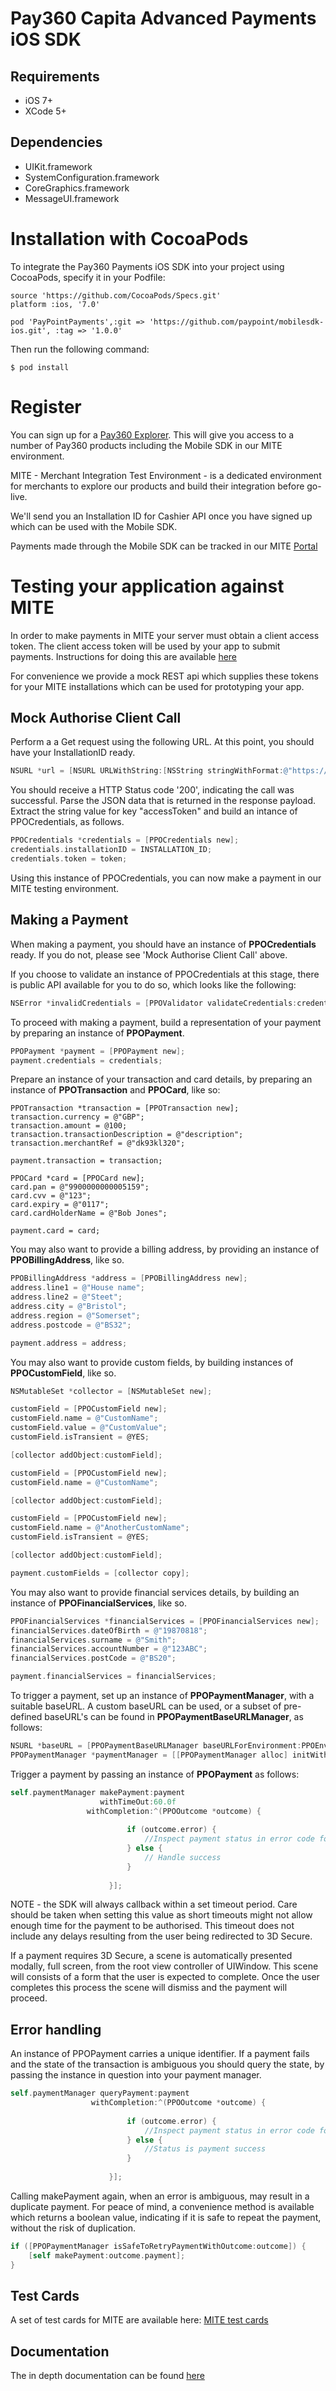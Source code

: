 # Pay360 Capita Advanced Payments iOS SDK

## Requirements

* iOS 7+  
* XCode 5+  

## Dependencies
 
* UIKit.framework  
* SystemConfiguration.framework  
* CoreGraphics.framework  
* MessageUI.framework

# Installation with CocoaPods

To integrate the Pay360 Payments iOS SDK into your project using CocoaPods, specify it in your Podfile:

    source 'https://github.com/CocoaPods/Specs.git'
    platform :ios, '7.0'
    
    pod 'PayPointPayments',:git => 'https://github.com/paypoint/mobilesdk-ios.git', :tag => '1.0.0'

Then run the following command:

    $ pod install


# Register

You can sign up for a [Pay360 Explorer](https://developer.paypoint.com/payments/explore/#/register). This will give you access to a number of Pay360 products including the Mobile SDK in our MITE environment. 

MITE - Merchant Integration Test Environment - is a dedicated environment for merchants to explore our products and build their integration before go-live.  

We'll send you an Installation ID for Cashier API once you have signed up which can be used with the Mobile SDK. 

Payments made through the Mobile SDK can be tracked in our MITE [Portal](https://portal.mite.paypoint.net:3443/portal-client/#/en_gb/log_in)

# Testing your application against MITE

In order to make payments in MITE your server must obtain a client access token.  The client access token will be used by your app to submit payments. Instructions for doing this are available [here](https://developer.paypoint.com/payments/docs/#getting_started/response_codes_and_messages)

For convenience we provide a mock REST api which supplies these tokens for your MITE installations which can be used for prototyping your app.

## Mock Authorise Client Call

Perform a a Get request using the following URL. At this point, you should have your InstallationID ready.

```objective-c
NSURL *url = [NSURL URLWithString:[NSString stringWithFormat:@"https://developer.paypoint.com/payments/explore/rest/mockmobilemerchant/getToken/%@", INSTALLATION_ID]];
```

You should receive a HTTP Status code '200', indicating the call was successful. Parse the JSON data that is returned in the response payload. Extract the string value for key "accessToken" and build an intance of PPOCredentials, as follows.

```objective-c
PPOCredentials *credentials = [PPOCredentials new];
credentials.installationID = INSTALLATION_ID;
credentials.token = token;
```

Using this instance of PPOCredentials, you can now make a payment in our MITE testing environment.

## Making a Payment 

When making a payment, you should have an instance of **PPOCredentials** ready. If you do not, please see 'Mock Authorise Client Call' above. 

If you choose to validate an instance of PPOCredentials at this stage, there is public API available for you to do so, which looks like the following:

```objective-c
NSError *invalidCredentials = [PPOValidator validateCredentials:credentials];
```

To proceed with making a payment, build a representation of your payment by preparing an instance of **PPOPayment**.


```objective-c
PPOPayment *payment = [PPOPayment new];
payment.credentials = credentials;
```

Prepare an instance of your transaction and card details, by preparing an instance of **PPOTransaction** and **PPOCard**, like so: 

```ojective-c
PPOTransaction *transaction = [PPOTransaction new];
transaction.currency = @"GBP";
transaction.amount = @100;
transaction.transactionDescription = @"description";
transaction.merchantRef = @"dk93kl320";

payment.transaction = transaction;

PPOCard *card = [PPOCard new];
card.pan = @"9900000000005159";
card.cvv = @"123";
card.expiry = @"0117";
card.cardHolderName = @"Bob Jones";

payment.card = card;
```

You may also want to provide a billing address, by providing an instance of **PPOBillingAddress**, like so.

```objective-c
PPOBillingAddress *address = [PPOBillingAddress new];
address.line1 = @"House name";
address.line2 = @"Steet";
address.city = @"Bristol";
address.region = @"Somerset";
address.postcode = @"BS32";

payment.address = address;
```

You may also want to provide custom fields, by building instances of **PPOCustomField**, like so.


```objective-c
NSMutableSet *collector = [NSMutableSet new];

customField = [PPOCustomField new];
customField.name = @"CustomName";
customField.value = @"CustomValue";
customField.isTransient = @YES;

[collector addObject:customField];

customField = [PPOCustomField new];
customField.name = @"CustomName";

[collector addObject:customField];

customField = [PPOCustomField new];
customField.name = @"AnotherCustomName";
customField.isTransient = @YES;

[collector addObject:customField];

payment.customFields = [collector copy];
```

You may also want to provide financial services details, by building an instance of **PPOFinancialServices**, like so.

```objective-c
PPOFinancialServices *financialServices = [PPOFinancialServices new];
financialServices.dateOfBirth = @"19870818";
financialServices.surname = @"Smith";
financialServices.accountNumber = @"123ABC";
financialServices.postCode = @"BS20";

payment.financialServices = financialServices;
```


To trigger a payment, set up an instance of  **PPOPaymentManager**, with a suitable baseURL.  A custom baseURL can be used, or a subset of pre-defined baseURL's can be found in **PPOPaymentBaseURLManager**, as follows:

```objective-c
NSURL *baseURL = [PPOPaymentBaseURLManager baseURLForEnvironment:PPOEnvironmentMerchantIntegrationTestingEnvironment];
PPOPaymentManager *paymentManager = [[PPOPaymentManager alloc] initWithBaseURL:baseURL];
```

Trigger a payment by passing an instance of **PPOPayment** as follows:

```objective-c    
self.paymentManager makePayment:payment 
                    withTimeOut:60.0f
                 withCompletion:^(PPOOutcome *outcome) {
                        
                          if (outcome.error) {
                              //Inspect payment status in error code for the corresponding error domain.
                          } else {
                              // Handle success
                          }
                          
                      }];
```

NOTE - the SDK will always callback within a set timeout period. Care should be taken when setting this value as short timeouts might not allow enough time for the payment to be authorised. This timeout does not include any delays resulting from the user being redirected to 3D Secure.

If a payment requires 3D Secure, a scene is automatically presented modally, full screen, from the root view controller of UIWindow. This scene will consists of a form that the user is expected to complete. Once the user completes this process the scene will dismiss and the payment will proceed.

## Error handling

An instance of PPOPayment carries a unique identifier. If a payment fails and the state of the transaction is ambiguous you should query the state, by passing the instance in question into your payment manager.

```objective-c
self.paymentManager queryPayment:payment 
                  withCompletion:^(PPOOutcome *outcome) {
                        
                          if (outcome.error) {
                              //Inspect payment status in error code for the corresponding error domain.
                          } else {
                              //Status is payment success
                          }
                          
                      }];
```

Calling makePayment again, when an error is ambiguous, may result in a duplicate payment. For peace of mind, a convenience method is available which returns a boolean value, indicating if it is safe to repeat the payment, without the risk of duplication.

```objective-c
if ([PPOPaymentManager isSafeToRetryPaymentWithOutcome:outcome]) {
    [self makePayment:outcome.payment];
}
```


## Test Cards

A set of test cards for MITE are available here:
[MITE test cards](https://developer.paypoint.com/payments/docs/#getting_started/test_cards)

## Documentation

The in depth documentation can be found [here](https://developer.paypoint.com)
